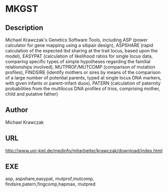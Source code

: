 # MKGST

## Description
Michael Krawczak's Genetics Software Tools, including ASP (power calculator for gene mapping using a sibpair design), ASPSHARE (rapid calculation of the expected ibd sharing at the trait locus, based upon the model), EASYPAT (calculation of likelihood ratios for single locus data, comparing specific types of simple hypotheses regarding the familial relationships involved), MUTPROF/MUTCOMP (comparison of mutation profiles), FINDSIRE (identify mothers or sires by means of the comparison of a large number of potential parents, typed at single locus DNA markers, with given infants or parent-infant duos), PATERN (calculation of paternity probabilities from the multilocus DNA profiles of trios, comprising mother, child and putative father)

## Author
Michael Krawczak

## URL
http://www.uni-kiel.de/medinfo/mitarbeiter/krawczak/download/index.html

## EXE
asp, aspshare,easypat, mutprof,mutcomp, findsire,patern,fingcomp,hapmax, mutpred